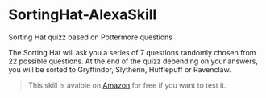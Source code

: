 # SortingHat-AlexaSkill

Sorting Hat quizz based on Pottermore questions

The Sorting Hat will ask you a series of 7 questions randomly chosen from 22 possible questions.
At the end of the quizz depending on your answers, you will be sorted to Gryffindor, Slytherin, Hufflepuff or Ravenclaw.

> This skill is avaible on [Amazon](https://www.amazon.com/Darkpingouin-Sorting-Hat/dp/B07YCFNS5Q/ref=sr_1_4?keywords=sorting+hat+skill&qid=1571926771&sr=8-4) for free if you want to test it.

